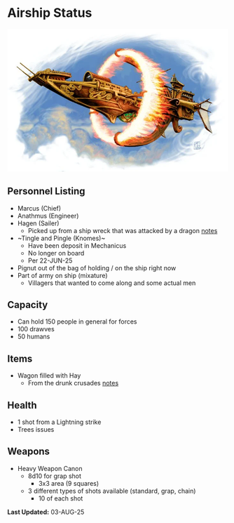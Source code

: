 # Airship Status

![](../Images/Companions%20&%20Pals/Airship.png)

## Personnel Listing
- Marcus (Chief)
- Anathmus (Engineer)
- Hagen (Sailer)
  - Picked up from a ship wreck that was attacked by a dragon [notes](Session%20Notes/20-OCT-24.md)
- ~Tingle and Pingle (Knomes)~
  - Have been deposit in Mechanicus 
  - No longer on board
  - Per 22-JUN-25
- Pignut out of the bag of holding / on the ship right now
- Part of army on ship (mixature)
  - Villagers that wanted to come along and some actual men

## Capacity 
- Can hold 150 people in general for forces
- 100 drawves
- 50 humans

## Items

- Wagon filled with Hay 
  - From the drunk crusades [notes](Session%20Notes/06-OCT-24.md)

## Health
- 1 shot from a Lightning strike 
- Trees issues 


## Weapons
- Heavy Weapon Canon
  - 8d10 for grap shot
    - 3x3 area (9 squares)
  - 3 different types of shots available (standard, grap, chain)
    - 10 of each shot


**Last Updated:** 03-AUG-25 
